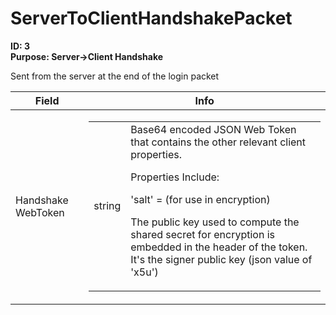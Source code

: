 # ServerToClientHandshakePacket

**ID: 3**  
**Purpose: Server->Client Handshake**  

Sent from the server at the end of the login packet

<table><thead><tr><th>Field</th><th>Info</th></tr></thead><tbody>
<tr><td>Handshake WebToken</td><td><table><tbody><tr><td>string</td><td>Base64 encoded JSON Web Token that contains the other relevant client properties.
  
  Properties Include:
  
  'salt' = (for use in encryption)
  
  The public key used to compute the shared secret for encryption is embedded in the header of the token. It's the signer public key (json value of 'x5u')</td></tr></tbody></table></td></tr>
</tbody></table>
